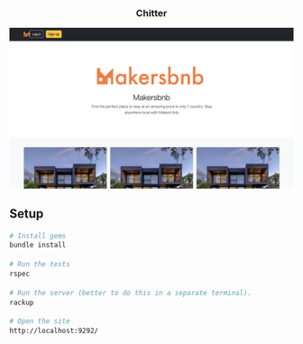 <br />
<div align="center">

  <h3 align="center">Chitter</h3>
  <img width="861" alt="image" src="https://github.com/annamaggg/makers_bnb/blob/0afea1f5f8c47994158bbcc1f77b1a99a020d6cd/public/homepage-screenshot.png">
   
</div>


## Setup

```bash
# Install gems
bundle install

# Run the tests
rspec

# Run the server (better to do this in a separate terminal).
rackup

# Open the site
http://localhost:9292/
```